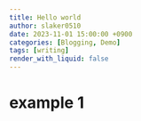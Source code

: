 ```yaml
---
title: Hello world
author: slaker0510
date: 2023-11-01 15:00:00 +0900
categories: [Blogging, Demo]
tags: [writing]
render_with_liquid: false
---
```


# example 1